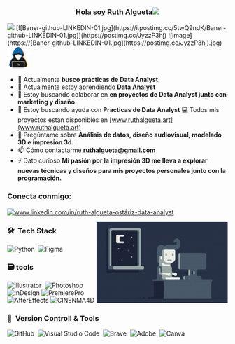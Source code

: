 

<h3 align="center">Hola soy Ruth Algueta</b><img src="https://media.giphy.com/media/hvRJCLFzcasrR4ia7z/giphy.gif" width="35"></h3>
<img src="https://github.com/AnderMendoza/AnderMendoza/raw/main/assets/banner-header.jpg">
[![Baner-github-LINKEDIN-01.jpg](https://i.postimg.cc/5twQ9ndK/Baner-github-LINKEDIN-01.jpg)](https://postimg.cc/JyzzP3hj)
![image](https://[Baner-github-LINKEDIN-01.jpg](https://postimg.cc/JyzzP3hj).jpg)
<picture><img src = "https://github.com/0xAbdulKhalid/0xAbdulKhalid/raw/main/assets/mdImages/about_me.gif" width = 50px></picture>

 
- 🔭 Actualmente **busco prácticas de Data Analyst.**
- 🌱 Actualmente estoy aprendiendo **Data Analyst**
- 👯 Estoy buscando colaborar en **en proyectos de Data Analyst junto con marketing y diseño.**
- 🤝 Estoy buscando ayuda con **Practicas de Data Analyst**
  💻 Todos mis proyectos están disponibles en [www.ruthalgueta.art](www.ruthalgueta.art)
- 💬 Pregúntame sobre **Análisis de datos, diseño audiovisual, modelado 3D e impresion 3d.**
- 📫 Cómo contactarme **ruthalgueta@gmail.com**
- ⚡ Dato curioso **Mi pasión por la impresión 3D me lleva a explorar nuevas técnicas y diseños para mis proyectos personales junto con la programación.**




<h3 align="left">Conecta conmigo:</h3>
<p align="left">
<a href="https://linkedin.com/in/www.linkedin.com/in/ruth-algueta-ostáriz-data-analyst" target="blank"><img align="center" src="https://raw.githubusercontent.com/rahuldkjain/github-profile-readme-generator/master/src/images/icons/Social/linked-in-alt.svg" alt="www.linkedin.com/in/ruth-algueta-ostáriz-data-analyst" height="30" width="40" /></a>
</p>
<img alt="Night Coding" src="https://raw.githubusercontent.com/AVS1508/AVS1508/master/assets/Night-Coding.gif" align="right"/>

### 🛠 &nbsp;Tech Stack

![Python](https://img.shields.io/badge/python-3670A0?style=for-the-badge&logo=python&logoColor=ffdd54)&nbsp;
![Figma](https://img.shields.io/badge/figma-%23F24E1E.svg?style=for-the-badge&logo=figma&logoColor=white)&nbsp;


### 🗃 tools
![Illustrator](https://img.shields.io/badge/-Illustrator-05122A?style=flat&logo=adobe-illustrator)&nbsp;
![Photoshop](https://img.shields.io/badge/-Photoshop-05122A?style=flat&logo=adobe-photoshop)&nbsp;
![InDesign](https://img.shields.io/badge/-InDesign-05122A?style=flat&logo=adobe-indesign)
![PremierePro](https://img.shields.io/badge/-PremierePro-05122A?style=flat&logo=adobe-PremierePro)
![AfterEffects](https://img.shields.io/badge/-AfterEffects-05122A?style=flat&logo=adobe-AfterEffects)
![CINENMA4D](https://img.shields.io/badge/-CINENMA4D-05122A?style=flat&logo=-CINENMA4D)



### 🧰 &nbsp;Version Controll & Tools 

![GitHub](https://img.shields.io/badge/github-%23121011.svg?style=for-the-badge&logo=github&logoColor=white)&nbsp;
![Visual Studio Code](https://img.shields.io/badge/Visual%20Studio%20Code-0078d7.svg?style=for-the-badge&logo=visual-studio-code&logoColor=white)&nbsp;
![Brave](https://img.shields.io/badge/Brave-FB542B?style=for-the-badge&logo=Brave&logoColor=white)&nbsp;
![Adobe](https://img.shields.io/badge/adobe-%23FF0000.svg?style=for-the-badge&logo=adobe&logoColor=white)&nbsp;
![Canva](https://img.shields.io/badge/Canva-%2300C4CC.svg?style=for-the-badge&logo=Canva&logoColor=white)&nbsp;
